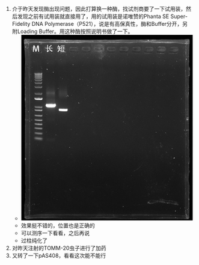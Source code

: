 1. 介于昨天发现酶出现问题，因此打算换一种酶，找试剂商要了一下试用装，然后发现之前有试用装就直接用了，用的试用装是诺唯赞的Phanta SE Super-Fidelity DNA Polymerase（P521），说是有高保真性，酶和Buffer分开，另附Loading Buffer。用这种酶按照说明书做了一下。
    + ![图片](../../../photo/20240306/admin%202024-03-06%2003h00m18s(GelRed)-result.jpg)
    + 效果挺不错的，位置也是正确的
    + 可以测序一下看看，之后再说
    + 过柱纯化了
2. 对昨天注射的TOMM-20虫子进行了加药
3. 又转了一下pAS408，看看这次能不能行